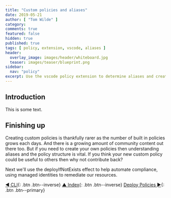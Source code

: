 ```yaml
---
title: "Custom policies and aliases"
date: 2019-05-21
author: [ "Tom Wilde" ]
category:
comments: true
featured: false
hidden: true
published: true
tags: [ policy, extension, vscode, aliases ]
header:
  overlay_image: images/header/whiteboard.jpg
  teaser: images/teaser/blueprint.png
sidebar:
  nav: "policy"
excerpt: Use the vscode policy extension to determine aliases and create a custom policy
---
```


## Introduction

This is some text.

## Finishing up

Creating custom policies is thankfully rarer as the number of built in policies grows each days. And there is a growing amount of community content out there too. But if you need to create your own policies then understanding aliases and the policy structure is vital. If you think your new custom policy could be useful to others then why not contribute back?

Next we'll use the deployIfNotExists effect to help automate compliance, using managed identities to remediate our resources.

[◄ CLI](../cli){: .btn .btn--inverse} [▲ Index](../#labs){: .btn .btn--inverse} [Deploy Policies ►](../deploy){: .btn .btn--primary}